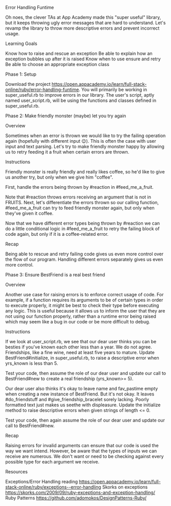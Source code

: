 Error Handling Funtime

Oh noes, the clever TAs at App Academy made this "super useful" library, but it 
keeps throwing ugly error messages that are hard to understand. Let's revamp the 
library to throw more descriptive errors and prevent incorrect usage.

Learning Goals

Know how to raise and rescue an exception
Be able to explain how an exception bubbles up after it is raised
Know when to use ensure and retry
Be able to choose an appropriate exception class

Phase 1: Setup

Download the project https://open.appacademy.io/learn/full-stack-online/ruby/error-handling-funtime. 
You will primarily be working in super_useful.rb 
to improve errors in our library. The user's script, aptly named user_script.rb, 
will be using the functions and classes defined in super_useful.rb.

Phase 2: Make friendly monster (maybe) let you try again

Overview

Sometimes when an error is thrown we would like to try the failing operation 
again (hopefully with different input :wink:). This is often the case with user 
input and text parsing. Let's try to make friendly monster happy by allowing us 
to retry feeding it a fruit when certain errors are thrown.

Instructions

Friendly monster is really friendly and really likes coffee, so he'd like to 
give us another try, but only when we give him "coffee".

First, handle the errors being thrown by #reaction in #feed_me_a_fruit.

Note that #reaction throws errors receiving an argument that is not in FRUITS. 
Next, let's differentiate the errors thrown so our calling function, 
#feed_me_a_fruit can try to feed friendly monster again, but only when they've 
given it coffee.

Now that we have different error types being thrown by #reaction we can do a 
little conditional logic in #feed_me_a_fruit to retry the failing block of code 
again, but only if it is a coffee-related error.

Recap

Being able to rescue and retry failing code gives us even more control over the 
flow of our program. Handling different errors separately gives us even more 
control.

Phase 3: Ensure BestFriend is a real best friend

Overview

Another use case for raising errors is to enforce correct usage of code. For 
example, if a function requires its arguments to be of certain types in order 
to execute properly, it might be best to check their type before executing any 
logic. This is useful because it allows us to inform the user that they are not 
using our function properly, rather than a runtime error being raised which may 
seem like a bug in our code or be more difficult to debug.

Instructions

If we look at user_script.rb, we see that our dear user thinks you can be 
besties if you've known each other less than a year. We do not agree. 
Friendships, like a fine wine, need at least five years to mature. Update 
BestFriend#initialize, in super_useful.rb, to raise a descriptive error when 
yrs_known is less than 5.

Test your code, then assume the role of our dear user and update our call to 
BestFriend#new to create a real friendship (yrs_known>= 5).

Our dear user also thinks it's okay to leave name and fav_pastime empty when 
creating a new instance of BestFriend. But it's not okay. It leaves 
#do_friendstuff and #give_friendship_bracelet sorely lacking. Poorly formatted 
text just makes us seethe with displeasure. Update the initialize method to 
raise descriptive errors when given strings of length <= 0.

Test your code, then again assume the role of our dear user and update our call 
to BestFriend#new.

Recap

Raising errors for invalid arguments can ensure that our code is used the way we 
want intend. However, be aware that the types of inputs we can receive are 
numerous. We don't want or need to be checking against every possible type for 
each argument we receive.

Resources

Exceptions/Error Handling reading
https://open.appacademy.io/learn/full-stack-online/ruby/exceptions--error-handling
Skorks on exceptions
https://skorks.com/2009/09/ruby-exceptions-and-exception-handling/
Ruby Patterns 
https://github.com/adomokos/DesignPatterns-Ruby/